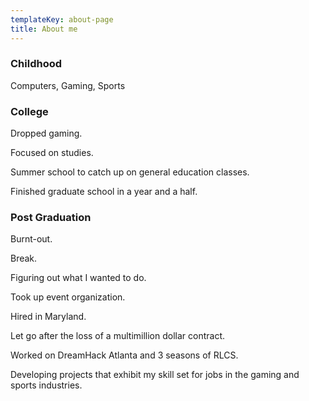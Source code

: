```yaml
---
templateKey: about-page
title: About me
---
```

### Childhood

Computers, Gaming, Sports

### College

Dropped gaming. 

Focused on studies.

Summer school to catch up on general education classes. 

Finished graduate school in a year and a half.

### Post Graduation

Burnt-out. 

Break. 

Figuring out what I wanted to do. 

Took up event organization. 

Hired in Maryland. 

Let go after the loss of a multimillion dollar contract. 

Worked on DreamHack Atlanta and 3 seasons of RLCS.

Developing projects that exhibit my skill set for jobs in the gaming and sports industries.

